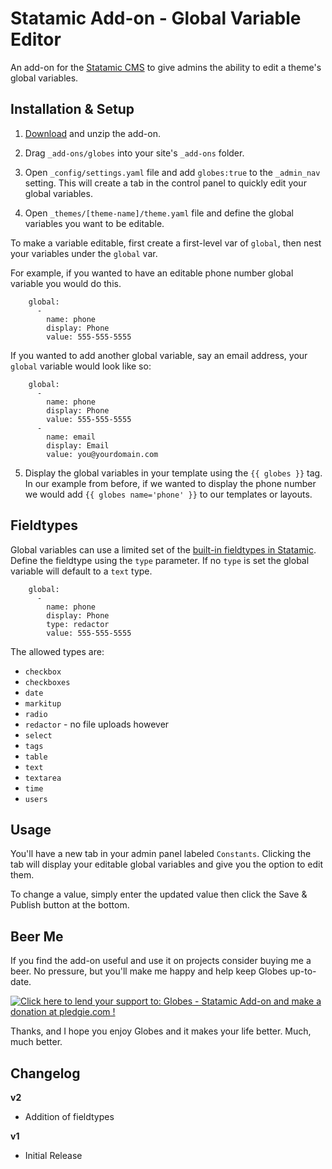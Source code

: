 Statamic Add-on - Global Variable Editor
========================

An add-on for the [Statamic CMS](http://statamic.com/) to give admins the ability to edit a theme's global variables.

Installation & Setup
------------

1. [Download](https://github.com/brettdewoody/statamic-global-variable-editor/archive/master.zip) and unzip the add-on.

2. Drag `_add-ons/globes` into your site's `_add-ons` folder.

3. Open `_config/settings.yaml` file and add `globes:true` to the `_admin_nav` setting. This will create a tab in the control panel to quickly edit your global variables.

4. Open `_themes/[theme-name]/theme.yaml` file and define the global variables you want to be editable.

 To make a variable editable, first create a first-level var of `global`, then nest your variables under the `global` var.

 For example, if you wanted to have an editable phone number global variable you would do this.

```
    global:
      - 
        name: phone
        display: Phone
        value: 555-555-5555
```

 If you wanted to add another global variable, say an email address, your `global` variable would look like so:

```
    global:
      - 
        name: phone
        display: Phone
        value: 555-555-5555
      - 
        name: email
        display: Email
        value: you@yourdomain.com
```

5. Display the global variables in your template using the `{{ globes }}` tag. In our example from before, if we wanted to display the phone number we would add `{{ globes name='phone' }}` to our templates or layouts.

Fieldtypes
-----

Global variables can use a limited set of the [built-in fieldtypes in Statamic](http://statamic.com/learn/documentation/fieldtypes). Define the fieldtype using the `type` parameter. If no `type` is set the global variable will default to a `text` type.  

```
    global:
      - 
        name: phone
        display: Phone
        type: redactor
        value: 555-555-5555
```

The allowed types are:

* `checkbox`
* `checkboxes`
* `date`
* `markitup`
* `radio`
* `redactor` - no file uploads however
* `select`
* `tags`
* `table`
* `text`
* `textarea`
* `time`
* `users`

Usage
-----

You'll have a new tab in your admin panel labeled `Constants`. Clicking the tab will display your editable global variables and give you the option to edit them.

To change a value, simply enter the updated value then click the Save & Publish button at the bottom.

Beer Me
-------

If you find the add-on useful and use it on projects consider buying me a beer. No pressure, but you'll make me happy and help keep Globes up-to-date.

<a href='https://pledgie.com/campaigns/26995'><img alt='Click here to lend your support to: Globes - Statamic Add-on and make a donation at pledgie.com !' src='https://pledgie.com/campaigns/26995.png?skin_name=chrome' border='0' ></a>

Thanks, and I hope you enjoy Globes and it makes your life better. Much, much better.

Changelog
-------

**v2**

* Addition of fieldtypes

**v1**

* Initial Release
